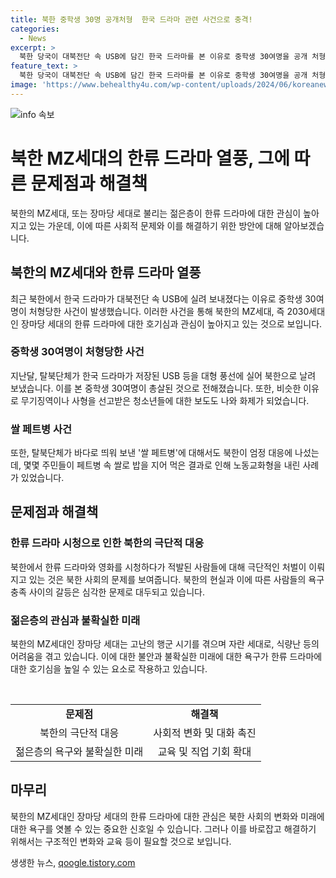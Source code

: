 ```yaml
---
title: 북한 중학생 30명 공개처형  한국 드라마 관련 사건으로 충격!
categories:
  - News
excerpt: >
  북한 당국이 대북전단 속 USB에 담긴 한국 드라마를 본 이유로 중학생 30여명을 공개 처형했다. 탈북단체가 풍선으로 보낸 USB를 주운 이들이 처형된 것으로 파악됐다. 비슷한 사유로 무기징역이나 사형을 선고받은 17세 청소년들과 이번에는 중학생 30여명이 처형당했다. 또한, 북한은 쌀 페트병으로 보낸 것에도 엄정 대응했고, 코로나 이후 장마당 세대로 불리는 젊은층의 저항이 계속될 것으로 보인다.
feature_text: >
  북한 당국이 대북전단 속 USB에 담긴 한국 드라마를 본 이유로 중학생 30여명을 공개 처형했다. 탈북단체가 풍선으로 보낸 USB를 주운 이들이 처형된 것으로 파악됐다. 비슷한 사유로 무기징역이나 사형을 선고받은 17세 청소년들과 이번에는 중학생 30여명이 처형당했다. 또한, 북한은 쌀 페트병으로 보낸 것에도 엄정 대응했고, 코로나 이후 장마당 세대로 불리는 젊은층의 저항이 계속될 것으로 보인다.
image: 'https://www.behealthy4u.com/wp-content/uploads/2024/06/koreanews.jpg'
---
```


<p><img src="https://www.behealthy4u.com/wp-content/uploads/2024/06/koreanews.jpg" alt="info 속보" /></p>

<h1>북한 MZ세대의 한류 드라마 열풍, 그에 따른 문제점과 해결책</h1>

<p data-ke-size="size16">북한의 MZ세대, 또는 장마당 세대로 불리는 젊은층이 한류 드라마에 대한 관심이 높아지고 있는 가운데, 이에 따른 사회적 문제와 이를 해결하기 위한 방안에 대해 알아보겠습니다.</p>

<h2 data-ke-size="size26">북한의 MZ세대와 한류 드라마 열풍</h2>

<p>최근 북한에서 한국 드라마가 대북전단 속 USB에 실려 보내졌다는 이유로 중학생 30여명이 처형당한 사건이 발생했습니다. 이러한 사건을 통해 북한의 MZ세대, 즉 2030세대인 장마당 세대의 한류 드라마에 대한 호기심과 관심이 높아지고 있는 것으로 보입니다.</p>

<h3>중학생 30여명이 처형당한 사건</h3>

<p>지난달, 탈북단체가 한국 드라마가 저장된 USB 등을 대형 풍선에 실어 북한으로 날려 보냈습니다. 이를 본 중학생 30여명이 총살된 것으로 전해졌습니다. 또한, 비슷한 이유로 무기징역이나 사형을 선고받은 청소년들에 대한 보도도 나와 화제가 되었습니다.</p>

<h3>쌀 페트병 사건</h3>

<p>또한, 탈북단체가 바다로 띄워 보낸 '쌀 페트병'에 대해서도 북한이 엄정 대응에 나섰는데, 몇몇 주민들이 페트병 속 쌀로 밥을 지어 먹은 결과로 인해 노동교화형을 내린 사례가 있었습니다.</p>

<h2 data-ke-size="size26">문제점과 해결책</h2>

<h3>한류 드라마 시청으로 인한 북한의 극단적 대응</h3>

<p>북한에서 한류 드라마와 영화를 시청하다가 적발된 사람들에 대해 극단적인 처벌이 이뤄지고 있는 것은 북한 사회의 문제를 보여줍니다. 북한의 현실과 이에 따른 사람들의 욕구 충족 사이의 갈등은 심각한 문제로 대두되고 있습니다.</p>

<h3>젊은층의 관심과 불확실한 미래</h3>

<p>북한의 MZ세대인 장마당 세대는 고난의 행군 시기를 겪으며 자란 세대로, 식량난 등의 어려움을 겪고 있습니다. 이에 대한 불안과 불확실한 미래에 대한 욕구가 한류 드라마에 대한 호기심을 높일 수 있는 요소로 작용하고 있습니다.</p>

<p data-ke-size="size16">&nbsp;</p>

<table>
  <tbody>
    <tr>
      <td style="text-align: center; height: 17px;"><b>문제점</b></td>
      <td style="text-align: center; height: 17px;"><b>해결책</b></td>
    </tr>
    <tr>
      <td style="text-align: center; height: 17px;">북한의 극단적 대응</td>
      <td style="text-align: center; height: 17px;">사회적 변화 및 대화 촉진</td>
    </tr>
    <tr>
      <td style="text-align: center; height: 17px;">젊은층의 욕구와 불확실한 미래</td>
      <td style="text-align: center; height: 17px;">교육 및 직업 기회 확대</td>
    </tr>
  </tbody>
</table>

<h2 data-ke-size="size26">마무리</h2>

<p>북한의 MZ세대인 장마당 세대의 한류 드라마에 대한 관심은 북한 사회의 변화와 미래에 대한 욕구를 엿볼 수 있는 중요한 신호일 수 있습니다. 그러나 이를 바로잡고 해결하기 위해서는 구조적인 변화와 교육 등이 필요할 것으로 보입니다. </p>
생생한 뉴스, <a href="https://qoogle.tistory.com" rel="dofollow">qoogle.tistory.com</a>


